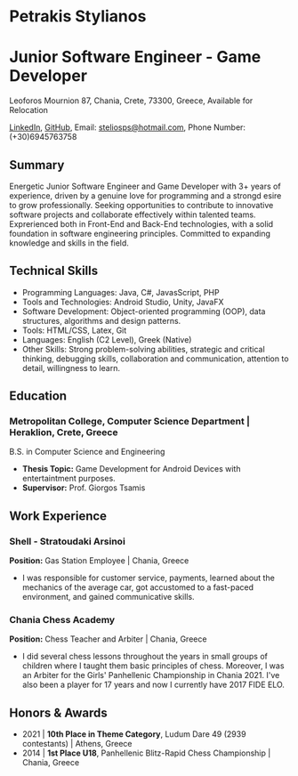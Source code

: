 # Petrakis Stylianos
# Junior Software Engineer - Game Developer

Leoforos Mournion 87, Chania, Crete, 73300, Greece, Available for Relocation

[LinkedIn](https://www.linkedin.com/in/steliospetrakis/), [GitHub](https://github.com/SteliosPetrakis), Email: steliosps@hotmail.com, Phone Number: (+30)6945763758

## Summary
Energetic Junior Software Engineer and Game Developer with 3+ years of experience, driven by a genuine love for programming and a strongd esire to grow professionally. Seeking opportunities to contribute to innovative software projects and collaborate effectively within talented teams. Exprerienced both in Front-End and Back-End technologies, with a solid foundation in software engineering principles. Committed to expanding knowledge and skills in the field.

## Technical Skills
- Programming Languages: Java, C#, JavasScript, PHP
- Tools and Technologies: Android Studio, Unity, JavaFX
- Software Development: Object-oriented programming (OOP), data structures, algorithms and design patterns.
- Tools: HTML/CSS, Latex, Git
- Languages: English (C2 Level), Greek (Native)
- Other Skills: Strong problem-solving abilities, strategic and critical thinking, debugging skills, collaboration and communication, attention to detail, willingness to learn.

## Education

### **Metropolitan College, Computer Science Department** | Heraklion, Crete, Greece
B.S. in Computer Science and Engineering
  - **Thesis Topic:** Game Development for Android Devices with entertaintment purposes.
  - **Supervisor:** Prof. Giorgos Tsamis

## Work Experience

### **Shell - Stratoudaki Arsinoi**
**Position:** Gas Station Employee | Chania, Greece
  - I was responsible for customer service, payments, learned about the mechanics of the average car, got accustomed to a fast-paced environment, and gained communicative skills.

### **Chania Chess Academy**
**Position:** Chess Teacher and Arbiter | Chania, Greece
  - I did several chess lessons throughout the years in small groups of children where I taught them basic principles of chess. Moreover, I was an Arbiter for the Girls' Panhellenic Championship in Chania 2021. I've also been a player for 17 years and now I currently have 2017 FIDE ELO.

## Honors & Awards

  - 2021 | **10th Place in Theme Category**, Ludum Dare 49 (2939 contestants) | Athens, Greece
  - 2014 | **1st Place U18**, Panhellenic Blitz-Rapid Chess Championship | Chania, Greece


